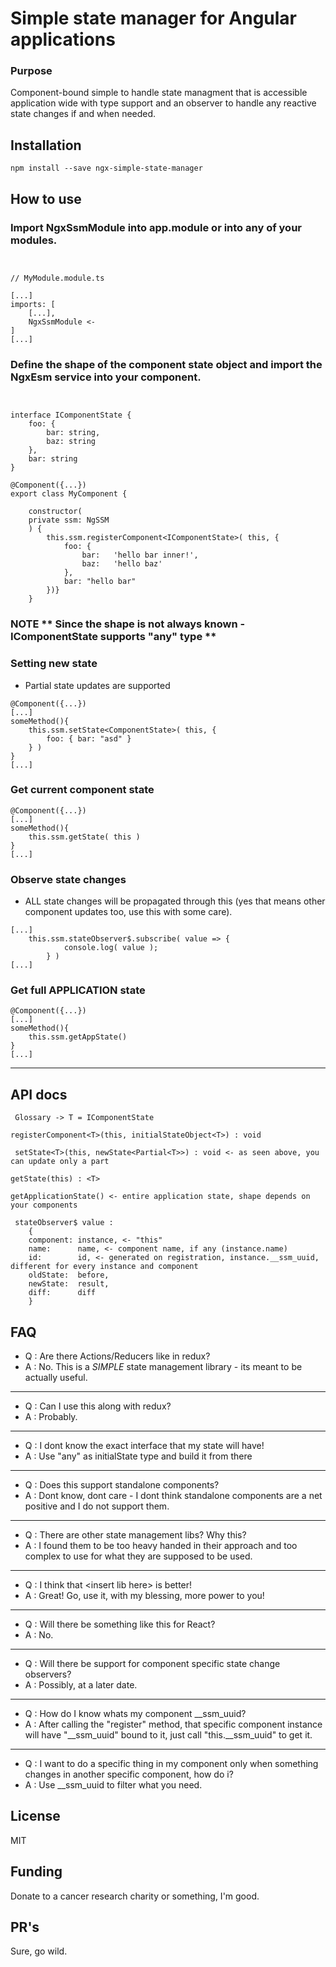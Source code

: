 # Simple state manager for Angular applications

### Purpose

Component-bound simple to handle state managment that is accessible application wide with type support and an observer to handle any reactive state changes if and when needed.

## Installation

``npm install --save ngx-simple-state-manager``

## How to use

### Import NgxSsmModule into app.module or into any of your modules.
```


// MyModule.module.ts

[...]
imports: [
    [...],
    NgxSsmModule <-
]
[...]
```
### Define the shape of the component state object and import the NgxEsm service into your component.
```


interface IComponentState {
	foo: {
		bar: string,
		baz: string
	},
	bar: string
}

@Component({...})
export class MyComponent {
    
    constructor(
    private ssm: NgSSM
    ) {
        this.ssm.registerComponent<IComponentState>( this, {
			foo: {
				bar:   'hello bar inner!',
				baz:   'hello baz'
			},
			bar: "hello bar"
		})}
    }
```

### NOTE ** Since the shape is not always known - IComponentState supports "any" type **

### Setting new state

- Partial state updates are supported

```
@Component({...})
[...]
someMethod(){
    this.ssm.setState<ComponentState>( this, {
	    foo: { bar: "asd" }
    } )
}
[...]

```

### Get current component state

```
@Component({...})
[...]
someMethod(){
    this.ssm.getState( this )
}
[...]
```

### Observe state changes

- ALL state changes will be propagated through this (yes that means other component updates too, use this with some care).

```
[...]
    this.ssm.stateObserver$.subscribe( value => {
			console.log( value );
		} )
[...]
```

### Get full APPLICATION state

```
@Component({...})
[...]
someMethod(){
    this.ssm.getAppState()
}
[...]
```

------

## API docs

`` Glossary -> T = IComponentState``

`` registerComponent<T>(this, initialStateObject<T>) : void  ``

`` setState<T>(this, newState<Partial<T>>) : void <- as seen above, you can update only a part``

`` getState(this) : <T> ``

`` getApplicationState() <- entire application state, shape depends on your components ``

```
 stateObserver$ value :
    {
    component: instance, <- "this"
    name:      name, <- component name, if any (instance.name)
    id:        id, <- generated on registration, instance.__ssm_uuid, different for every instance and component
    oldState:  before,
    newState:  result,
    diff:      diff
    }
 ```

## FAQ

- Q : Are there Actions/Reducers like in redux?
- A : No. This is a *SIMPLE* state management library - its meant to be actually useful.
- ---
- Q : Can I use this along with redux?
- A : Probably.
- ---
- Q : I dont know the exact interface that my state will have!
- A : Use "any" as initialState type and build it from there
- ---
- Q : Does this support standalone components?
- A : Dont know, dont care - I dont think standalone components are a net positive and I do not support them.
- ---
- Q : There are other state management libs? Why this?
- A : I found them to be too heavy handed in their approach and too complex to use for what they are supposed to be used.
- ---
- Q : I think that <insert lib here\> is better!
- A : Great! Go, use it, with my blessing, more power to you!
- ----
- Q : Will there be something like this for React?
- A : No.
- ---
- Q : Will there be support for component specific state change observers?
- A : Possibly, at a later date.
- ---
- Q : How do I know whats my component __ssm_uuid?
- A : After calling the "register" method, that specific component instance will have "__ssm_uuid" bound to it, just call "this.__ssm_uuid" to get it.
- ---
- Q : I want to do a specific thing in my component only when something changes in another specific component, how do i?
- A : Use __ssm_uuid to filter what you need.

## License

MIT

## Funding

Donate to a cancer research charity or something, I'm good.

## PR's

Sure, go wild.
